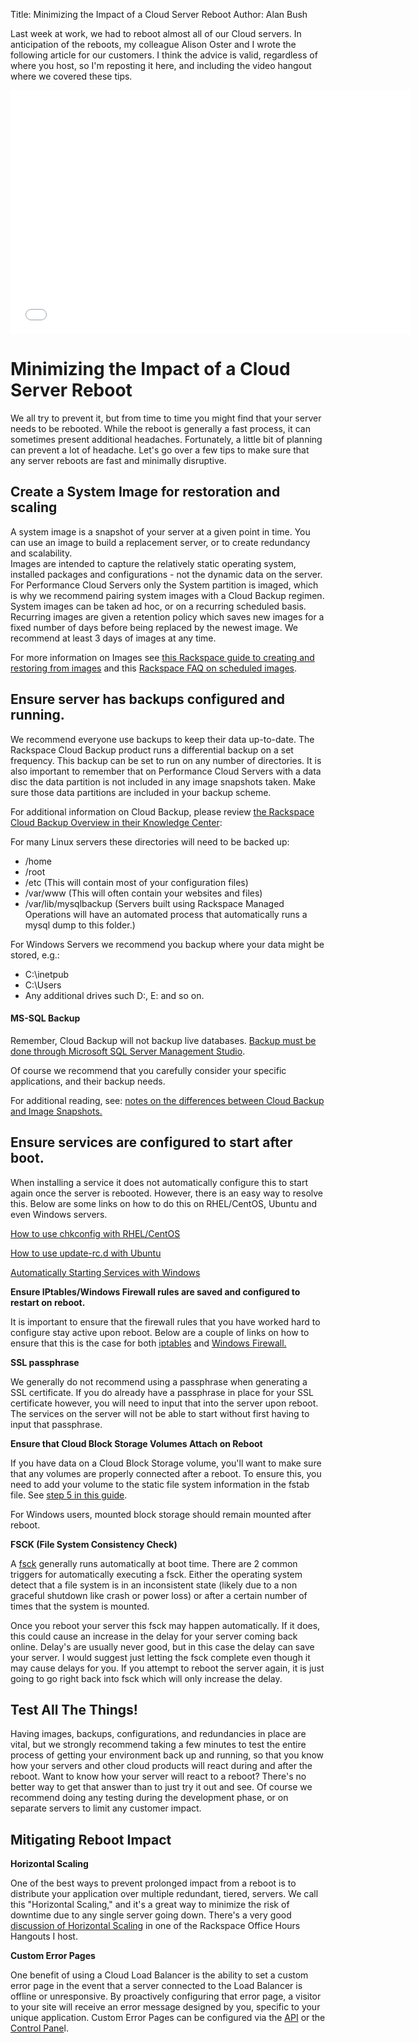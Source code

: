 Title: Minimizing the Impact of a Cloud Server Reboot
Author: Alan Bush

Last week at work, we had to reboot almost all of our Cloud servers. In anticipation of the reboots, my colleague Alison Oster and I wrote the following article for our customers. I think the advice is valid, regardless of where you host, so I'm reposting it here, and including the video hangout where we covered these tips.

<div class="video-container">
<iframe width="640" height="390" src="//www.youtube.com/embed/m9kg26vTGB0?list=UUG0VI_ayS-I0RQpBna4Tisw" frameborder="0" allowfullscreen></iframe></div>

# Minimizing the Impact of a Cloud Server Reboot

We all try to prevent it, but from time to time you might find that your server needs to be rebooted. While the reboot is generally a fast process, it can sometimes present additional headaches. Fortunately, a little bit of  planning can prevent a lot of headache. Let's go over a few tips to make sure that any server reboots are fast and minimally disruptive.  

## Create a System Image for restoration and scaling

A system image is a snapshot of your server at a given point in time. You can use an image to build a replacement server, or to create redundancy and scalability.  
Images are intended to capture the relatively static operating system, installed packages and configurations - not the dynamic data on the server. For Performance Cloud Servers only the System partition is imaged, which is why we recommend pairing system images with a Cloud Backup regimen.  
System images can be taken ad hoc, or on a recurring scheduled basis. Recurring images are given a retention policy which saves new images for a fixed number of days before being replaced by the newest image. We recommend at least 3 days of images at any time. 

For more information on Images see [this Rackspace guide to creating and restoring from images][1] and this [ Rackspace FAQ on scheduled images][2].


[14]: http://www.rackspace.com/knowledge_center/article/cloud-essentials-creating-an-image-backup-cloning-and-restoring-a-server-from-a-saved-image
[15]: http://www.rackspace.com/knowledge_center/article/scheduled-images-faq

## Ensure server has backups configured and running.

We recommend everyone use backups to keep their data up-to-date. The Rackspace Cloud Backup product runs a differential backup on a set frequency. This backup can be set to run on any number of directories. It is also important to remember that on Performance Cloud Servers with a data disc the data partition is not included in any image snapshots taken. Make sure those data partitions are included in your backup scheme. 

For additional information on Cloud Backup, please review [the Rackspace Cloud Backup Overview in their Knowledge Center][1]: 

   [1]: http://www.rackspace.com/knowledge_center/article/rackspace-cloud-backup-overview



For many Linux servers these directories will need to be backed up:

* /home
* /root
* /etc (This will contain most of your configuration files)
* /var/www (This will often contain your websites and files)
* /var/lib/mysqlbackup (Servers built using Rackspace Managed Operations will have an automated process that automatically runs a mysql dump to this folder.)
 

For Windows Servers we recommend you backup where your data might be stored, e.g.:

* C:\inetpub
* C:\Users
* Any additional drives such D:, E: and so on. 
 

#### MS-SQL Backup

Remember, Cloud Backup will not backup live databases. [Backup must be done through Microsoft SQL Server Management Studio][2].

   [2]: http://www.rackspace.com/knowledge_center/article/backing-up-an-ms-sql-server-2008-database

 Of course we recommend that you carefully consider your specific applications, and their backup needs. 

For additional reading, see: [notes on the differences between Cloud Backup and Image Snapshots.][3]

   [3]: http://www.rackspace.com/knowledge_center/article/rackspace-cloud-backup-vs-cloud-server-image-backups


## Ensure services are configured to start after boot.

When installing a service it does not automatically configure this to start again once the server is rebooted.  However, there is an easy way to resolve this.  Below are some links on how to do this on RHEL/CentOS, Ubuntu and even Windows servers.

[How to use chkconfig with RHEL/CentOS][4]

   [4]: http://www.rackspace.com/knowledge_center/article/centos-chkconfig

[How to use update-rc.d with Ubuntu][5]

   [5]: /products/f/25/t/4315

[Automatically Starting Services with Windows][6]

   [6]: http://msdn.microsoft.com/en-us/library/windows/desktop/ms681957%28v=vs.85%29.aspx

 

**Ensure IPtables/Windows Firewall rules are saved and configured to restart on reboot.**

It is important to ensure that the firewall rules that you have worked hard to configure stay active upon reboot.  Below are a couple of links on how to ensure that this is the case for both [iptables][7] and [Windows Firewall.][8]

   [7]: https://www.centos.org/docs/5/html/5.1/Deployment_Guide/s2-basic-firewall-activate-iptables.html
   [8]: http://technet.microsoft.com/en-us/library/cc749262%28v=ws.10%29.aspx

 

**SSL passphrase**

We generally do not recommend using a passphrase when generating a SSL certificate.  If you do already have a passphrase in place for your SSL certificate however, you will need to input that into the server upon reboot.  The services on the server will not be able to start without first having to input that passphrase. 

 

**Ensure that Cloud Block Storage Volumes Attach on Reboot**

If you have data on a Cloud Block Storage volume, you'll want to make sure that any volumes are properly connected after a reboot. To ensure this, you need to add your volume to the static file system information in the fstab file. See [step 5 in this guide][9]. 

   [9]: http://www.rackspace.com/knowledge_center/article/prepare-your-cloud-block-storage-volume

For Windows users, mounted block storage should remain mounted after reboot.

 

**FSCK (File System Consistency Check)**

A [fsck][10] generally runs automatically at boot time.  There are 2 common triggers for automatically executing a fsck.  Either the operating system detect that a file system is in an inconsistent state (likely due to a non graceful shutdown like crash or power loss) or after a certain number of times that the system is mounted.

   [10]: /general/f/34/t/3756

 

Once you reboot your server this fsck may happen automatically.  If it does, this could cause an increase in the delay for your server coming back online.  Delay's are usually never good, but in this case the delay can save your server.  I would suggest just letting the fsck complete even though it may cause delays for you.  If you attempt to reboot the server again, it is just going to go right back into fsck which will only increase the delay. 

 

## Test All The Things!

Having images, backups, configurations, and redundancies in place are vital, but we strongly recommend taking a few minutes to test the entire process of getting your environment back up and running, so that you know how your servers and other cloud products will react during and after the reboot. Want to know how your server will react to a reboot? There's no better way to get that answer than to just try it out and see. Of course we recommend doing any testing during the development phase, or on separate servers to limit any customer impact.

 

## Mitigating Reboot Impact

 

**Horizontal Scaling**

One of the best ways to prevent prolonged impact from a reboot is to distribute your application over multiple redundant, tiered, servers. We call this "Horizontal Scaling," and it's a great way to minimize the risk of downtime due to any single server going down. There's a very good [discussion of Horizontal Scaling][11] in one of the Rackspace Office Hours Hangouts I host. 

   [11]: http://www.rackspace.com/blog/examining-horizontal-scaling-google-hangout-recap/

 

**Custom Error Pages**

One benefit of using a Cloud Load Balancer is the ability to set a custom error page in the event that a server connected to the Load Balancer is offline or unresponsive. By proactively configuring that error page, a visitor to your site will receive an error message designed by you, specific to your unique application. Custom Error Pages can be configured via the [API][12] or the [Control Pane][13]l.

   [12]: http://docs.rackspace.com/loadbalancers/api/v1.0/clb-devguide/content/Erropage-d1e666.html
   [13]: /products/f/25/t/3612

 

